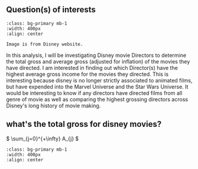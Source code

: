 ## Question(s) of interests

```{image} ../qustion.png
:class: bg-primary mb-1
:width: 400px
:align: center
```

```{attention}
Image is from Disney website.
```

In this analysis, I will be investigating Disney movie Directors to determine the total gross and average gross (adjusted for inflation) of the movies they have directed. I am interested in finding out which Director(s) have the highest average gross income for the movies they directed. This is interesting because disney is no longer strictly associated to animated films, but have expended into the Marvel Universe and the Star Wars Universe. It would be interesting to know if any directors have directed films from all genre of movie as well as comparing the highest grossing directors across Disney's long history of movie making. 

## what's the total gross for disney movies? 

$
\sum_{j=0}^{+\infty} A_{j}
$


```{image} ../disney2.png
:class: bg-primary mb-1
:width: 400px
:align: center
```
